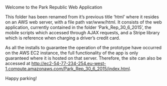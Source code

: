 
Welcome to the Park Republic Web Application

This folder has been renamed from it’s previous title ‘html’ where it resides on an AWS web server, with a file path var/www/html.  It consists of the web application, currently contained in the folder ‘Park_Rep_30_6_2015’, the mobile scripts which accessed through AJAX requests, and a Stripe library which is reference when charging a driver’s credit card. 

As all the installs to guarantee the operation of the prototype have occurred on the AWS EC2 instance, the full functionality of the app is only guaranteed where it is hosted on that server.  Therefore, the site can also be accessed at http://ec2-54-77-234-254.eu-west-1.compute.amazonaws.com/Park_Rep_30_6_2015/index.html.

Happy parking!